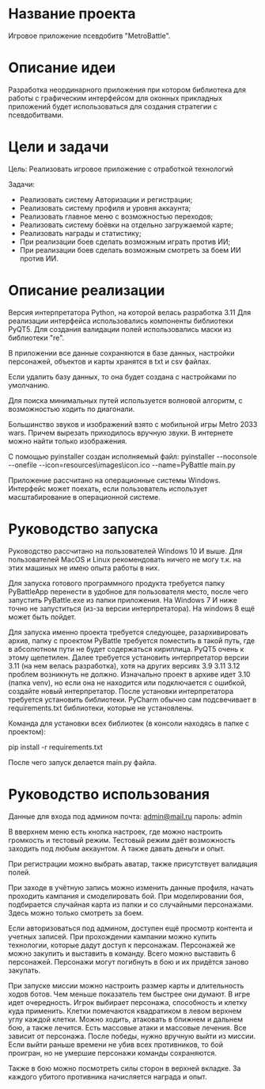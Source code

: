 # Название проекта
Игровое приложение псевдобитв "MetroBattle".

# Описание идеи
Разработка неординарного приложения при котором библиотека для работы с 
графическим интерфейсом для оконных прикладных приложений будет использоваться
для создания стратегии с псевдобитвами. 

# Цели и задачи
Цель: Реализовать игровое приложение с отработкой технологий

Задачи:
* Реализовать систему Авторизации и регистрации;
* Реализовать систему профиля и уровня аккаунта;
* Реализовать главное меню с возможностью переходов;
* Реализовать систему боёвки на отдельно загружаемой карте;
* Реализовать награды и статистику;
* При реализации боев сделать возможным играть против ИИ;
* При реализации боев сделать возможным смотреть за боем ИИ против ИИ.


# Описание реализации
Версия интерпретатора Python, на которой велась разработка 3.11
Для реализации интерфейса использовались компоненты библиотеки PyQT5.
Для создания валидации полей использовались маски из библиотеки "re".

В приложении все данные сохраняются в базе данных, настройки персонажей,
объектов и карты хранятся в txt и csv файлах.

Если удалить базу данных, то она будет создана с настройками по умолчанию.

Для поиска минимальных путей используется волновой алгоритм, с возможностью ходить по диагонали.

Большинство звуков и изображений взято с мобильной игры Metro 2033 wars. Причем вырезать приходилось
вручную звуки. В интернете можно найти только изображения.

С помощью pyinstaller создан исполняемый файл:
pyinstaller --noconsole --onefile --icon=resources\images\icon.ico --name=PyBattle main.py

Приложение рассчитано на операционные системы Windows.
Интерфейс может поехать, если пользователь использует масштабирование в операционной системе.

# Руководство запуска
Руководство рассчитано на пользователей Windows 10 И выше. Для пользователей MacOS и Linux
рекомендовать ничего не могу т.к. на этих машиных не имею опыта работы в них.

Для запуска готового программного продукта требуется папку PyBattleApp перенести
в удобное для пользователя место, после чего запустить PyBattle.exe из папки приложения.
На Windows 7 И ниже точно не запуститься (из-за версии интерпретатора). На windows 8 ещё
может быть пойдет. 

Для запуска именно проекта требуется следующее, разархивировать архив, папку с проектом PyBattle
требуется поместить в такой путь, где в абсолютном пути не будет содержаться кириллица. 
PyQT5 очень к этому щепетилен. 
Далее требуется установить интерпретатор версии 3.11 (на нем велась разработка), хотя на 
других версиях 3.9 3.11 3.12 проблем возникнуть не должно. Изначально проект в архиве идет 
3.10 (папка venv), но если она не находится или подключается с ошибкой, создайте новый интерпретатор.
После установки интерпретатора требуется установить библиотеки. PyCharm обычно сам подсвечивает
в requirements.txt библиотеки, которые не установлены.

Команда для установки всех библиотек (в консоли находясь в папке с проектом):

pip install -r requirements.txt

После чего запуск делается main.py файла.

# Руководство использования
Данные для входа под админом
почта: admin@mail.ru
пароль: admin

В вверхнем меню есть кнопка настроек, где можно настроить громкость и тестовый режим.
Тестовый режим даёт возможность заходить под любым аккаунтом. А также давать деньги 
и опыт. 

При регистрации можно выбрать аватар, также присутствует валидация полей.

При заходе в учётную запись можно изменить данные профиля, начать проходить кампания
и смоделировать бой. При моделировании боя, подбирается случайная карта из папки и со случайными
персонажами. Здесь можно только смотреть за боем.

Если авторизоваться под админом, доступен ещё просмотр контента и учетных записей.
При прохождении кампании можно купить технологии, которые дадут доступ к персонажам. 
Персонажей же можно закупить и выставить в команду. Всего можно выставить 6 персонажей.
Персонажи могут погибнуть в бою и их придётся заново закупать.

При запуске миссии можно настроить размер карты и длительность ходов ботов. Чем меньше показатель
тем быстрее они думают. В игре идет очередность. Игрок выбирает персонажа, способность и клетку куда применить.
Клетки помечаются квадратиком в левом верхнем углу каждой клетки. 
Можно ходить, атаковать в ближнем и дальнем бою, а также лечится.
Есть массовые атаки и массовые лечения. Все зависит от персонажа. После победы, нужно вручную выйти из миссии.
Если выйти раньше времени не убив всех противников, то бой проигран, но не умершие персонажи команды
сохраняются.

Также в бою можно посмотреть силы сторон в верхней вкладке.
За каждого убитого противника начисляется награда и опыт.

